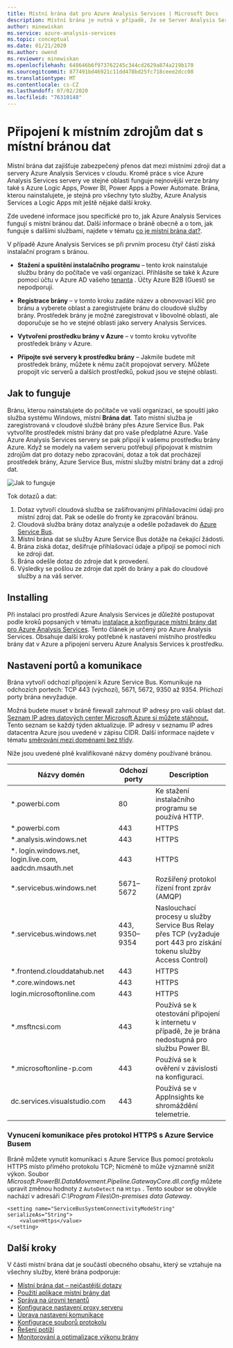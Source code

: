 ```yaml
---
title: Místní brána dat pro Azure Analysis Services | Microsoft Docs
description: Místní brána je nutná v případě, že se Server Analysis Services v Azure připojí k místním zdrojům dat.
author: minewiskan
ms.service: azure-analysis-services
ms.topic: conceptual
ms.date: 01/21/2020
ms.author: owend
ms.reviewer: minewiskan
ms.openlocfilehash: 648646b6f973762245c344cd2629a874a219b170
ms.sourcegitcommit: 877491bd46921c11dd478bd25fc718ceee2dcc08
ms.translationtype: MT
ms.contentlocale: cs-CZ
ms.lasthandoff: 07/02/2020
ms.locfileid: "76310148"
---
```

# <a name="connecting-to-on-premises-data-sources-with-on-premises-data-gateway"></a>Připojení k místním zdrojům dat s místní bránou dat

Místní brána dat zajišťuje zabezpečený přenos dat mezi místními zdroji dat a servery Azure Analysis Services v cloudu. Kromě práce s více Azure Analysis Services servery ve stejné oblasti funguje nejnovější verze brány také s Azure Logic Apps, Power BI, Power Apps a Power Automate. Brána, kterou nainstalujete, je stejná pro všechny tyto služby, Azure Analysis Services a Logic Apps mít ještě nějaké další kroky.

Zde uvedené informace jsou specifické pro to, jak Azure Analysis Services fungují s místní bránou dat. Další informace o bráně obecně a o tom, jak funguje s dalšími službami, najdete v tématu [co je místní brána dat?](/data-integration/gateway/service-gateway-onprem).

V případě Azure Analysis Services se při prvním procesu čtyř částí získá instalační program s bránou.

- **Stažení a spuštění instalačního programu** – tento krok nainstaluje službu brány do počítače ve vaší organizaci. Přihlásíte se také k Azure pomocí účtu v Azure AD vašeho [tenanta](/previous-versions/azure/azure-services/jj573650(v=azure.100)#what-is-an-azure-ad-tenant) . Účty Azure B2B (Guest) se nepodporují.

- **Registrace brány** – v tomto kroku zadáte název a obnovovací klíč pro bránu a vyberete oblast a zaregistrujete bránu do cloudové služby brány. Prostředek brány je možné zaregistrovat v libovolné oblasti, ale doporučuje se ho ve stejné oblasti jako servery Analysis Services. 

- **Vytvoření prostředku brány v Azure** – v tomto kroku vytvoříte prostředek brány v Azure.

- **Připojte své servery k prostředku brány** – Jakmile budete mít prostředek brány, můžete k němu začít propojovat servery. Můžete propojit víc serverů a dalších prostředků, pokud jsou ve stejné oblasti.



## <a name="how-it-works"></a><a name="how-it-works"> </a>Jak to funguje
Bránu, kterou nainstalujete do počítače ve vaší organizaci, se spouští jako služba systému Windows, místní **Brána dat**. Tato místní služba je zaregistrovaná v cloudové službě brány přes Azure Service Bus. Pak vytvoříte prostředek místní brány dat pro vaše předplatné Azure. Vaše Azure Analysis Services servery se pak připojí k vašemu prostředku brány Azure. Když se modely na vašem serveru potřebují připojovat k místním zdrojům dat pro dotazy nebo zpracování, dotaz a tok dat procházejí prostředek brány, Azure Service Bus, místní služby místní brány dat a zdroji dat. 

![Jak to funguje](./media/analysis-services-gateway/aas-gateway-how-it-works.png)

Tok dotazů a dat:

1. Dotaz vytvoří cloudová služba se zašifrovanými přihlašovacími údaji pro místní zdroj dat. Pak se odešle do fronty ke zpracování bránou.
2. Cloudová služba brány dotaz analyzuje a odešle požadavek do [Azure Service Bus](https://azure.microsoft.com/documentation/services/service-bus/).
3. Místní brána dat se služby Azure Service Bus dotáže na čekající žádosti.
4. Brána získá dotaz, dešifruje přihlašovací údaje a připojí se pomocí nich ke zdroji dat.
5. Brána odešle dotaz do zdroje dat k provedení.
6. Výsledky se pošlou ze zdroje dat zpět do brány a pak do cloudové služby a na váš server.

## <a name="installing"></a>Installing

Při instalaci pro prostředí Azure Analysis Services je důležité postupovat podle kroků popsaných v tématu [instalace a konfigurace místní brány dat pro Azure Analysis Services](analysis-services-gateway-install.md). Tento článek je určený pro Azure Analysis Services. Obsahuje další kroky potřebné k nastavení místního prostředku brány dat v Azure a připojení serveru Azure Analysis Services k prostředku.

## <a name="ports-and-communication-settings"></a>Nastavení portů a komunikace

Brána vytvoří odchozí připojení k Azure Service Bus. Komunikuje na odchozích portech: TCP 443 (výchozí), 5671, 5672, 9350 až 9354.  Příchozí porty brána nevyžaduje.

Možná budete muset v bráně firewall zahrnout IP adresy pro vaši oblast dat. [Seznam IP adres datových center Microsoft Azure si můžete stáhnout.](https://www.microsoft.com/download/details.aspx?id=56519) Tento seznam se každý týden aktualizuje. IP adresy v seznamu IP adres datacentra Azure jsou uvedené v zápisu CIDR. Další informace najdete v tématu [směrování mezi doménami bez třídy](https://en.wikipedia.org/wiki/Classless_Inter-Domain_Routing).

Níže jsou uvedené plně kvalifikované názvy domény používané bránou.

| Názvy domén | Odchozí porty | Description |
| --- | --- | --- |
| *.powerbi.com |80 |Ke stažení instalačního programu se používá HTTP. |
| *.powerbi.com |443 |HTTPS |
| *.analysis.windows.net |443 |HTTPS |
| *. login.windows.net, login.live.com, aadcdn.msauth.net |443 |HTTPS |
| *.servicebus.windows.net |5671–5672 |Rozšířený protokol řízení front zpráv (AMQP) |
| *.servicebus.windows.net |443, 9350–9354 |Naslouchací procesy u služby Service Bus Relay přes TCP (vyžaduje port 443 pro získání tokenu služby Access Control) |
| *.frontend.clouddatahub.net |443 |HTTPS |
| *.core.windows.net |443 |HTTPS |
| login.microsoftonline.com |443 |HTTPS |
| *.msftncsi.com |443 |Používá se k otestování připojení k internetu v případě, že je brána nedostupná pro službu Power BI. |
| *.microsoftonline-p.com |443 |Používá se k ověření v závislosti na konfiguraci. |
| dc.services.visualstudio.com  |443 |Používá se v AppInsights ke shromáždění telemetrie. |

### <a name="forcing-https-communication-with-azure-service-bus"></a><a name="force-https"></a>Vynucení komunikace přes protokol HTTPS s Azure Service Busem

Bráně můžete vynutit komunikaci s Azure Service Bus pomocí protokolu HTTPS místo přímého protokolu TCP; Nicméně to může významně snížit výkon. Soubor *Microsoft.PowerBI.DataMovement.Pipeline.GatewayCore.dll.config* můžete upravit změnou hodnoty z `AutoDetect` na `Https` . Tento soubor se obvykle nachází v adresáři *C:\Program Files\On-premises data Gateway*.

```
<setting name="ServiceBusSystemConnectivityModeString" serializeAs="String">
    <value>Https</value>
</setting>
```

## <a name="next-steps"></a>Další kroky 

V části místní brána dat je součástí obecného obsahu, který se vztahuje na všechny služby, které brána podporuje:

* [Místní brána dat – nejčastější dotazy](https://docs.microsoft.com/data-integration/gateway/service-gateway-onprem-faq)   
* [Použití aplikace místní brány dat](https://docs.microsoft.com/data-integration/gateway/service-gateway-app)   
* [Správa na úrovni tenantů](https://docs.microsoft.com/data-integration/gateway/service-gateway-tenant-level-admin)
* [Konfigurace nastavení proxy serveru](https://docs.microsoft.com/data-integration/gateway/service-gateway-proxy)   
* [Úprava nastavení komunikace](https://docs.microsoft.com/data-integration/gateway/service-gateway-communication)   
* [Konfigurace souborů protokolu](https://docs.microsoft.com/data-integration/gateway/service-gateway-log-files)   
* [Řešení potíží](https://docs.microsoft.com/data-integration/gateway/service-gateway-tshoot)
* [Monitorování a optimalizace výkonu brány](https://docs.microsoft.com/data-integration/gateway/service-gateway-performance)
